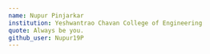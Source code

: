 ```yaml
---
name: Nupur Pinjarkar
institution: Yeshwantrao Chavan College of Engineering 
quote: Always be you.
github_user: Nupur19P
---
```

